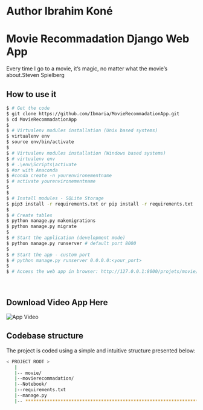 # Author Ibrahim Koné 
# Movie Recommadation  Django Web App



Every time I go to a movie, it’s magic, no matter what the movie’s about.Steven Spielberg
<br />

## How to use it

```bash
$ # Get the code
$ git clone https://github.com/Ibmaria/MovieRecommadationApp.git
$ cd MovieRecommadationApp
$
$ # Virtualenv modules installation (Unix based systems)
$ virtualenv env
$ source env/bin/activate
$
$ # Virtualenv modules installation (Windows based systems)
$ # virtualenv env
$ # .\env\Scripts\activate
$ #or with Anaconda
$ #conda create -n yourenvironementname
$ # activate yourenvironementname
$
$
$ # Install modules - SQLite Storage
$ pip3 install -r requirements.txt or pip install -r requirements.txt
$
$ # Create tables
$ python manage.py makemigrations
$ python manage.py migrate
$
$ # Start the application (development mode)
$ python manage.py runserver # default port 8000
$
$ # Start the app - custom port
$ # python manage.py runserver 0.0.0.0:<your_port>
$
$ # Access the web app in browser: http://127.0.0.1:8000/projets/movie/
```





<br />


## Download Video App Here
![App Video](https://github.com/Ibmaria/MovieRecommadationApp/blob/master/videoapp.gif)


## Codebase structure

The project is coded using a simple and intuitive structure presented below:

```bash
< PROJECT ROOT >
   |
   |-- movie/                              
   |--movierecommadation/
   |--Notebook/                                    
   |--requirements.txt
   |--manage.py
   |-- ************************************************************************
```

<br />





